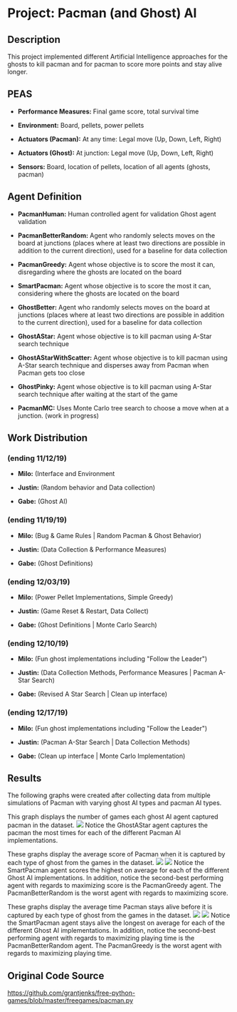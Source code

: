 # Project: Pacman (and Ghost) AI

## Description
This project implemented different Artificial Intelligence approaches for the ghosts to kill pacman and for pacman to score more points and stay alive longer.

## PEAS
- **Performance Measures:** Final game score, total survival time

- **Environment:** Board, pellets, power pellets

- **Actuators (Pacman):** At any time: Legal move (Up, Down, Left, Right)

- **Actuators (Ghost):** At junction: Legal move (Up, Down, Left, Right)

- **Sensors:** Board, location of pellets, location of all agents (ghosts, pacman)

## Agent Definition
- **PacmanHuman:** Human controlled agent for validation Ghost agent validation

- **PacmanBetterRandom:** Agent who randomly selects moves on the board at junctions (places where at least two directions are possible in addition to the current direction), used for a baseline for data collection

- **PacmanGreedy:** Agent whose objective is to score the most it can, disregarding where the ghosts are located on the board

- **SmartPacman:** Agent whose objective is to score the most it can, considering where the ghosts are located on the board

- **GhostBetter:** Agent who randomly selects moves on the board at junctions (places where at least two directions are possible in addition to the current direction), used for a baseline for data collection

- **GhostAStar:** Agent whose objective is to kill pacman using A-Star search technique

- **GhostAStarWithScatter:** Agent whose objective is to kill pacman using A-Star search technique and disperses away from Pacman when Pacman gets too close

- **GhostPinky:** Agent whose objective is to kill pacman using A-Star search technique after waiting at the start of the game
<!-- - **GhostGBFS:** Takes the move that moves them closest to Pacman at his current location. -->

- **PacmanMC:** Uses Monte Carlo tree search to choose a move when at a junction. (work in progress)

<!-- - **GhostSA:** Uses Simulated Annealing to learn what actions will be most likely to capture Pacman. -->

## Work Distribution

### (ending 11/12/19)
- **Milo:** (Interface and Environment

- **Justin:** (Random behavior and Data collection)

- **Gabe:** (Ghost AI)

### (ending 11/19/19)
- **Milo:** (Bug & Game Rules | Random Pacman & Ghost Behavior)

- **Justin:** (Data Collection & Performance Measures)

- **Gabe:** (Ghost Definitions)

### (ending 12/03/19)
- **Milo:** (Power Pellet Implementations, Simple Greedy)

- **Justin:** (Game Reset & Restart, Data Collect)

- **Gabe:** (Ghost Definitions | Monte Carlo Search)

### (ending 12/10/19)
- **Milo:** (Fun ghost implementations including "Follow the Leader")

- **Justin:** (Data Collection Methods, Performance Measures | Pacman A-Star Search)

- **Gabe:** (Revised A Star Search | Clean up interface)

### (ending 12/17/19)
- **Milo:** (Fun ghost implementations including "Follow the Leader")

- **Justin:** (Pacman A-Star Search | Data Collection Methods)

- **Gabe:** (Clean up interface | Monte Carlo Implementation)

## Results

The following graphs were created after collecting data from multiple simulations of Pacman with varying ghost AI types and pacman AI types.

This graph displays the number of games each ghost AI agent captured pacman in the dataset.
![](https://github.com/ElvinLord12/pacman_intelligent_agents/blob/master/count-capture_type.png)
Notice the GhostAStar agent captures the pacman the most times for each of the different Pacman AI implementations.

These graphs display the average score of Pacman when it is captured by each type of ghost from the games in the dataset.
![](https://github.com/ElvinLord12/pacman_intelligent_agents/blob/master/mean_score-capture_type.png)
![](https://github.com/ElvinLord12/pacman_intelligent_agents/blob/master/mean_score-pacman_type.png)
Notice the SmartPacman agent scores the highest on average for each of the different Ghost AI implementations. In addition, notice the second-best performing agent with regards to maximizing score is the PacmanGreedy agent. The PacmanBetterRandom is the worst agent with regards to maximizing score.

These graphs display the average time Pacman stays alive before it is captured by each type of ghost from the games in the dataset.
![](https://github.com/ElvinLord12/pacman_intelligent_agents/blob/master/mean_time-capture_type.png)
![](https://github.com/ElvinLord12/pacman_intelligent_agents/blob/master/mean_time-pacman_type.png)
Notice the SmartPacman agent stays alive the longest on average for each of the different Ghost AI implementations. In addition, notice the second-best performing agent with regards to maximizing playing time is the PacmanBetterRandom agent. The PacmanGreedy is the worst agent with regards to maximizing playing time.

## Original Code Source
https://github.com/grantjenks/free-python-games/blob/master/freegames/pacman.py
